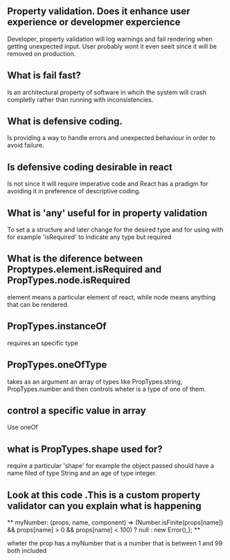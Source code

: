 ## Property validation. Does it enhance user experience or developmer expercience 

Developer, property validation will log warnings and fail rendering when getting unexpected input. User probably wont it even seeit since it 
will be removed on production. 

## What is fail fast?

Is an architectural property of software in whcih the system will crash completly rather than running with inconsistencies. 

## What is defensive coding. 

Is providing a way to handle errors and unexpected behaviour in order to avoid failure. 

## Is defensive coding desirable in react 

Is not since it will require imperative code and React has a pradigm for avoiding it in preference of descriptive coding. 

## What is 'any' useful for in property validation

To set a a structure and later change for the desired type and for using with for example 'isRequired' to indicate any type but required 

## What is the diference between Proptypes.element.isRequired and PropTypes.node.isRequired

element means a particular element of react, while node means anything that can be rendered. 

## PropTypes.instanceOf

requires an specific type 

## PropTypes.oneOfType 

takes as an argument an array of types like PropTypes.string, PropTypes.number and then controls wheter is a type of one of them. 

## control a specific value in array 

Use oneOf

## what is PropTypes.shape used for?

require a particular 'shape' for example the object passed should have a name filed of type String and an age of type integer. 

## Look at this code .This is a custom property validator can you explain what is happening 

**
myNumber: (props, name, component) =>
(Number.isFinite(props[name]) &&
props[name] > 0 &&
props[name] < 100) ? null : new Error(),};
**
 
wheter the prop has a myNumber that is a number that is between 1 and 99 both included 


